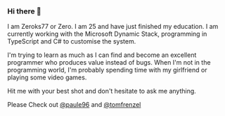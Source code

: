 ### Hi there 👋

I am Zeroks77 or Zero. 
I am 25 and have just finished my education.
I am currently working with the Microsoft Dynamic Stack, programming in TypeScript and C# to customise the system.

I'm trying to learn as much as I can find and become an excellent programmer who produces value instead of bugs.
When I'm not in the programming world, I'm probably spending time with my girlfriend or playing some video games.

Hit me with your best shot and don't hesitate to ask me anything.

Please Check out [@paule96](https://github.com/paule96) and [@tomfrenzel](https://github.com/tomfrenzel)

<!--
**Zeroks77/Zeroks77** is a ✨ _special_ ✨ repository because its `README.md` (this file) appears on your GitHub profile.

Here are some ideas to get you started:

- 🔭 I’m currently working on ...
- 🌱 I’m currently learning ...
- 👯 I’m looking to collaborate on ...
- 🤔 I’m looking for help with ...
- 💬 Ask me about ...
- 📫 How to reach me: ...
- 😄 Pronouns: ...
- ⚡ Fun fact: ...
-->
